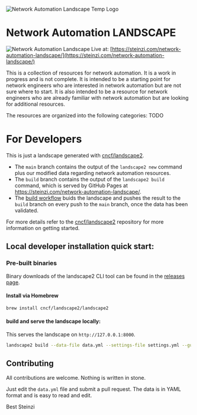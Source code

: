 
![Network Automation Landscape Temp Logo](https://raw.githubusercontent.com/steinzi/network-automation-landscape/main/docs/screenshots/logo-white.png)
# Network Automation LANDSCAPE
![Network Automation Landscape](https://raw.githubusercontent.com/steinzi/network-automation-landscape/main/docs/screenshots/landscape1.png)
Live at: [https://steinzi.com/network-automation-landscape/](https://steinzi.com/network-automation-landscape/)

This is a collection of resources for network automation. It is a work in progress and is not complete. It is intended to be a starting point for network engineers who are interested in network automation but are not sure where to start. It is also intended to be a resource for network engineers who are already familiar with network automation but are looking for additional resources.

The resources are organized into the following categories:
TODO

# For Developers 

This is just a landscape generated with [cncf/landscape2](https://github.com/cncf/landscape2).

- The `main` branch contains the output of the `landscape2 new` command plus our modified data regarding network automation resources.
- The `build` branch contains the output of the `landscape2 build` command, which is served by GitHub Pages at <https://steinzi.com/network-automation-landscape/>.
- The [build workflow](https://github.com/steinzi/network-automation-landscape/blob/main/.github/workflows/build.yml) buids the landscape and pushes the result to the `build` branch on every push to the `main` branch, once the data has been validated.

For more details refer to the [cncf/landscape2](https://github.com/cncf/landscape2) repository for more information on getting started.

## Local developer installation quick start:

### Pre-built binaries

Binary downloads of the landscape2 CLI tool can be found in the [releases page](https://github.com/cncf/landscape2/releases).

#### Install via Homebrew

```bash
brew install cncf/landscape2/landscape2
```

#### build and serve the landscape locally:
This serves the landscape on `http://127.0.0.1:8000`.
```bash
landscape2 build --data-file data.yml --settings-file settings.yml --guide-file guide.yml --games-file games.yml --logos-path logos --output-dir build && landscape2 serve --landscape-dir build
```

## Contributing

All contributions are welcome. Nothing is written in stone.

Just edit the `data.yml` file and submit a pull request. The data is in YAML format and is easy to read and edit.


Best
Steinzi